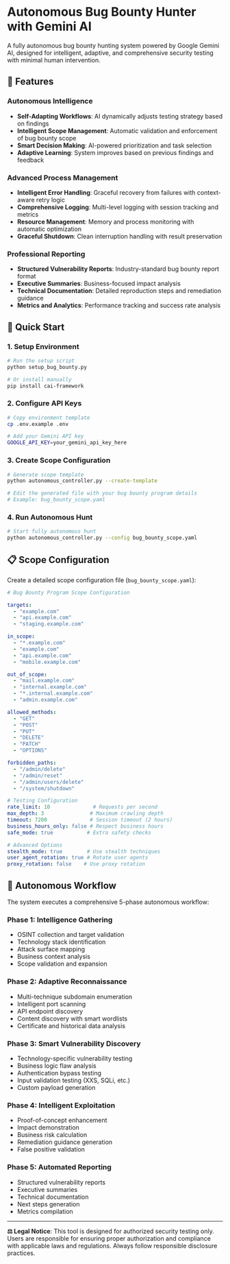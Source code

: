 # Autonomous Bug Bounty Hunter with Gemini AI

A fully autonomous bug bounty hunting system powered by Google Gemini AI, designed for intelligent, adaptive, and comprehensive security testing with minimal human intervention.

## 🎯 Features

### **Autonomous Intelligence**
- **Self-Adapting Workflows**: AI dynamically adjusts testing strategy based on findings
- **Intelligent Scope Management**: Automatic validation and enforcement of bug bounty scope
- **Smart Decision Making**: AI-powered prioritization and task selection
- **Adaptive Learning**: System improves based on previous findings and feedback

### **Advanced Process Management**
- **Intelligent Error Handling**: Graceful recovery from failures with context-aware retry logic
- **Comprehensive Logging**: Multi-level logging with session tracking and metrics
- **Resource Management**: Memory and process monitoring with automatic optimization
- **Graceful Shutdown**: Clean interruption handling with result preservation

### **Professional Reporting**
- **Structured Vulnerability Reports**: Industry-standard bug bounty report format
- **Executive Summaries**: Business-focused impact analysis
- **Technical Documentation**: Detailed reproduction steps and remediation guidance
- **Metrics and Analytics**: Performance tracking and success rate analysis

## 🚀 Quick Start

### 1. Setup Environment
```bash
# Run the setup script
python setup_bug_bounty.py

# Or install manually
pip install cai-framework
```

### 2. Configure API Keys
```bash
# Copy environment template
cp .env.example .env

# Add your Gemini API key
GOOGLE_API_KEY=your_gemini_api_key_here
```

### 3. Create Scope Configuration
```bash
# Generate scope template
python autonomous_controller.py --create-template

# Edit the generated file with your bug bounty program details
# Example: bug_bounty_scope.yaml
```

### 4. Run Autonomous Hunt
```bash
# Start fully autonomous hunt
python autonomous_controller.py --config bug_bounty_scope.yaml
```

## 📋 Scope Configuration

Create a detailed scope configuration file (`bug_bounty_scope.yaml`):

```yaml
# Bug Bounty Program Scope Configuration

targets:
  - "example.com"
  - "api.example.com"
  - "staging.example.com"

in_scope:
  - "*.example.com"
  - "example.com"
  - "api.example.com"
  - "mobile.example.com"

out_of_scope:
  - "mail.example.com"
  - "internal.example.com"
  - "*.internal.example.com"
  - "admin.example.com"

allowed_methods:
  - "GET"
  - "POST"
  - "PUT"
  - "DELETE"
  - "PATCH"
  - "OPTIONS"

forbidden_paths:
  - "/admin/delete"
  - "/admin/reset"
  - "/admin/users/delete"
  - "/system/shutdown"

# Testing Configuration
rate_limit: 10              # Requests per second
max_depth: 3               # Maximum crawling depth
timeout: 7200              # Session timeout (2 hours)
business_hours_only: false # Respect business hours
safe_mode: true           # Extra safety checks

# Advanced Options
stealth_mode: true        # Use stealth techniques
user_agent_rotation: true # Rotate user agents
proxy_rotation: false    # Use proxy rotation
```

## 🧠 Autonomous Workflow

The system executes a comprehensive 5-phase autonomous workflow:

### **Phase 1: Intelligence Gathering**
- OSINT collection and target validation
- Technology stack identification
- Attack surface mapping
- Business context analysis
- Scope validation and expansion

### **Phase 2: Adaptive Reconnaissance**
- Multi-technique subdomain enumeration
- Intelligent port scanning
- API endpoint discovery
- Content discovery with smart wordlists
- Certificate and historical data analysis

### **Phase 3: Smart Vulnerability Discovery**
- Technology-specific vulnerability testing
- Business logic flaw analysis
- Authentication bypass testing
- Input validation testing (XXS, SQLi, etc.)
- Custom payload generation

### **Phase 4: Intelligent Exploitation**
- Proof-of-concept enhancement
- Impact demonstration
- Business risk calculation
- Remediation guidance generation
- False positive validation

### **Phase 5: Automated Reporting**
- Structured vulnerability reports
- Executive summaries
- Technical documentation
- Next steps generation
- Metrics compilation

---

**⚖️ Legal Notice**: This tool is designed for authorized security testing only. Users are responsible for ensuring proper authorization and compliance with applicable laws and regulations. Always follow responsible disclosure practices.
